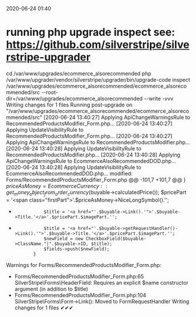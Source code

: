2020-06-24 01:40

# running php upgrade inspect see: https://github.com/silverstripe/silverstripe-upgrader
cd /var/www/upgrades/ecommerce_alsorecommended
php /var/www/upgrader/vendor/silverstripe/upgrader/bin/upgrade-code inspect /var/www/upgrades/ecommerce_alsorecommended/ecommerce_alsorecommended/src  --root-dir=/var/www/upgrades/ecommerce_alsorecommended --write -vvv
Writing changes for 1 files
Running post-upgrade on "/var/www/upgrades/ecommerce_alsorecommended/ecommerce_alsorecommended/src"
[2020-06-24 13:40:27] Applying ApiChangeWarningsRule to RecommendedProductsModifier_Form.php...
[2020-06-24 13:40:27] Applying UpdateVisibilityRule to RecommendedProductsModifier_Form.php...
[2020-06-24 13:40:27] Applying ApiChangeWarningsRule to RecommendedProductsModifier.php...
[2020-06-24 13:40:28] Applying UpdateVisibilityRule to RecommendedProductsModifier.php...
[2020-06-24 13:40:28] Applying ApiChangeWarningsRule to EcommerceAlsoRecommendedDOD.php...
[2020-06-24 13:40:28] Applying UpdateVisibilityRule to EcommerceAlsoRecommendedDOD.php...
modified:	Forms/RecommendedProductsModifier_Form.php
@@ -101,7 +101,7 @@
                 }
                 $priceAsMoney = EcommerceCurrency::get_money_object_from_order_currency($buyable->calculatedPrice());
                 $pricePart = '<span class="firstPart">'.$priceAsMoney->NiceLongSymbol().'</span>';
-                $title = '<a href="'.$buyable->Link().'">'.$buyable->Title.'</a>'.$pricePart.$imagePart.'';
+                $title = '<a href="'.$buyable->getRequestHandler()->Link().'">'.$buyable->Title.'</a>'.$pricePart.$imagePart.'';
                 $newField = new CheckboxField($buyable->ClassName."|".$buyable->ID, $title);
                 $fields->push($newField);
             }

Warnings for Forms/RecommendedProductsModifier_Form.php:
 - Forms/RecommendedProductsModifier_Form.php:65 SilverStripe\Forms\HeaderField: Requires an explicit $name constructor argument (in addition to $title)
 - Forms/RecommendedProductsModifier_Form.php:104 SilverStripe\Forms\Form->Link(): Moved to FormRequestHandler
Writing changes for 1 files
✔✔✔